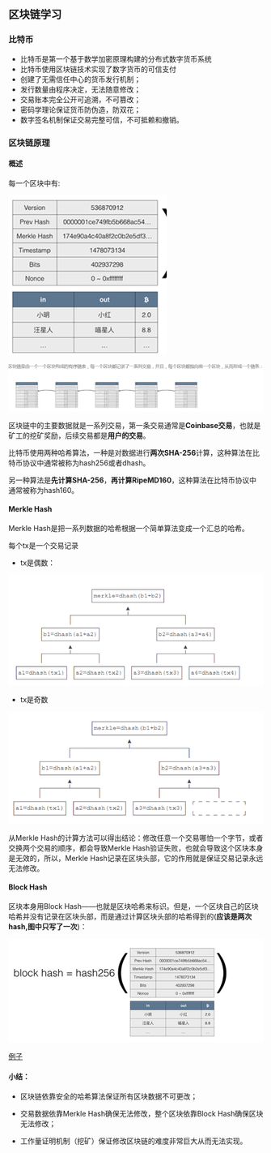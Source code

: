 ## 区块链学习

### 比特币

* 比特币是第一个基于数学加密原理构建的分布式数字货币系统
* 比特币使用区块链技术实现了数字货币的可信支付
* 创建了无需信任中心的货币发行机制；
* 发行数量由程序决定，无法随意修改；
* 交易账本完全公开可追溯，不可篡改；
* 密码学理论保证货币防伪造，防双花；
* 数字签名机制保证交易完整可信，不可抵赖和撤销。

### 区块链原理

#### 概述

每一个区块中有:

![image-20210428162409461](picture/image-20210428162409461.png)

![image-20210428154331045](picture/image-20210428154331045.png)

区块链中的主要数据就是一系列交易，第一条交易通常是**Coinbase交易**，也就是矿工的挖矿奖励，后续交易都是**用户的交易**。

比特币使用两种哈希算法，一种是对数据进行**两次SHA-256**计算，这种算法在比特币协议中通常被称为hash256或者dhash。

另一种算法是**先计算SHA-256**，**再计算RipeMD160**，这种算法在比特币协议中通常被称为hash160。

#### **Merkle Hash**

Merkle Hash是把一系列数据的哈希根据一个简单算法变成一个汇总的哈希。

每个tx是一个交易记录

* tx是偶数：

![image-20210428161237726](picture/image-20210428161237726.png)

* tx是奇数

![image-20210428161300182](picture/image-20210428161300182.png)

从Merkle Hash的计算方法可以得出结论：修改任意一个交易哪怕一个字节，或者交换两个交易的顺序，都会导致Merkle Hash验证失败，也就会导致这个区块本身是无效的，所以，Merkle Hash记录在区块头部，它的作用就是保证交易记录永远无法修改。



#### Block Hash

区块本身用Block Hash——也就是区块哈希来标识。但是，一个区块自己的区块哈希并没有记录在区块头部，而是通过计算区块头部的哈希得到的(**应该是两次hash,图中只写了一次**)：

![image-20210428162828627](picture/image-20210428162828627.png)

[例子](https://zhuanlan.zhihu.com/p/33674053)

#### **小结：**

* 区块链依靠安全的哈希算法保证所有区块数据不可更改；

* 交易数据依靠Merkle Hash确保无法修改，整个区块依靠Block Hash确保区块无法修改；

* 工作量证明机制（挖矿）保证修改区块链的难度非常巨大从而无法实现。